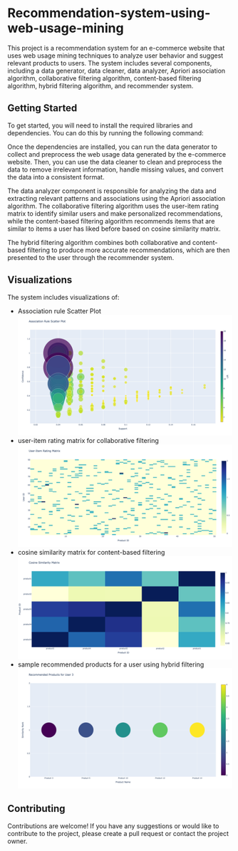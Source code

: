 # Recommendation-system-using-web-usage-mining

This project is a recommendation system for an e-commerce website that uses web usage mining techniques to analyze user behavior and suggest relevant products to users. The system includes several components, including a data generator, data cleaner, data analyzer, Apriori association algorithm, collaborative filtering algorithm, content-based filtering algorithm, hybrid filtering algorithm, and recommender system.

## Getting Started

To get started, you will need to install the required libraries and dependencies. You can do this by running the following command:


Once the dependencies are installed, you can run the data generator to collect and preprocess the web usage data generated by the e-commerce website. Then, you can use the data cleaner to clean and preprocess the data to remove irrelevant information, handle missing values, and convert the data into a consistent format.

The data analyzer component is responsible for analyzing the data and extracting relevant patterns and associations using the Apriori association algorithm. The collaborative filtering algorithm uses the user-item rating matrix to identify similar users and make personalized recommendations, while the content-based filtering algorithm recommends items that are similar to items a user has liked before based on cosine similarity matrix.

The hybrid filtering algorithm combines both collaborative and content-based filtering to produce more accurate recommendations, which are then presented to the user through the recommender system.

## Visualizations

The system includes visualizations of:
- Association rule Scatter Plot
![association rule mining](ASSOCIATION.png)
- user-item rating matrix for collaborative filtering
![user-item rating matrix for collaborative filtering](https://github.com/yashaswiniravuri/Recommendation-system-using-web-usage-mining/blob/a34a517b4bb6bd2867b00aff00cbe9f8718a3a62/collaborative%20filtering%20user-item%20ranking.png)
- cosine similarity matrix for content-based filtering
![cosine similarity matrix for content-based filtering](https://github.com/yashaswiniravuri/Recommendation-system-using-web-usage-mining/blob/a34a517b4bb6bd2867b00aff00cbe9f8718a3a62/content%20based%20filtering%20cosine%20similarity.png)
- sample recommended products for a user using hybrid filtering
![Sample recommended products for a user](https://github.com/yashaswiniravuri/Recommendation-system-using-web-usage-mining/blob/071132d6f16daae3163478f974f00662b1ec7217/Recommended%20products.png)
## Contributing

Contributions are welcome! If you have any suggestions or would like to contribute to the project, please create a pull request or contact the project owner.
